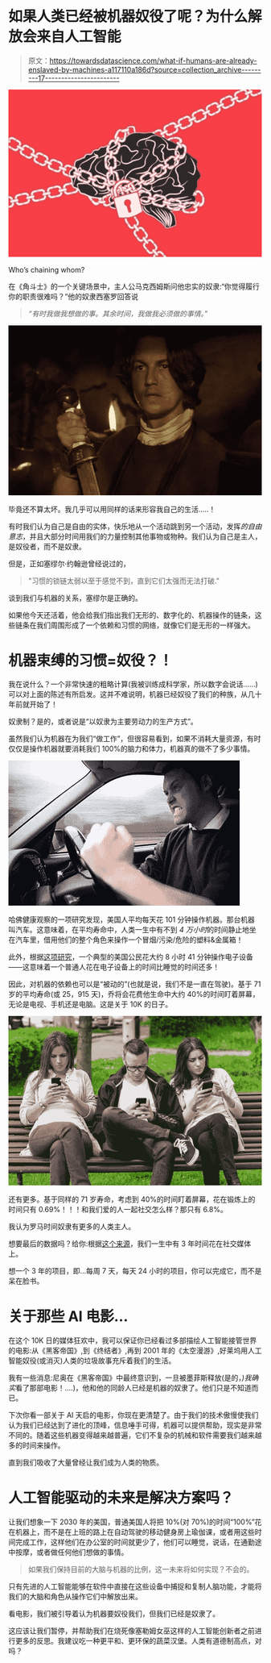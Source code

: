 # 如果人类已经被机器奴役了呢？为什么解放会来自人工智能

> 原文：<https://towardsdatascience.com/what-if-humans-are-already-enslaved-by-machines-a117110a186d?source=collection_archive---------17----------------------->

![](img/b53dcffc3c44673a5ab76b2cd15cb294.png)

Who’s chaining whom?

在《角斗士》的一个关键场景中，主人公马克西姆斯问他忠实的奴隶:“你觉得履行你的职责很难吗？”他的奴隶西塞罗回答说

> *“有时我做我想做的事。其余时间，我做我必须做的事情。”*

![](img/66784f392fa8442209bd30acc0dd1320.png)

毕竟还不算太坏。我几乎可以用同样的话来形容我自己的生活…..！

有时我们认为自己是自由的实体，快乐地从一个活动跳到另一个活动，发挥*的自由意志*，并且大部分时间用我们的力量控制其他事物或物种。我们认为自己是主人，是奴役者，而不是奴隶。

但是，正如塞缪尔·约翰逊曾经说过的，

> "习惯的锁链太弱以至于感觉不到，直到它们太强而无法打破."

谈到我们与机器的关系，塞缪尔是正确的。

如果他今天还活着，他会给我们指出我们无形的、数字化的、机器操作的链条，这些链条在我们周围形成了一个依赖和习惯的网络，就像它们是无形的一样强大。

# 机器束缚的习惯=奴役？！

我在说什么？一个非常快速的粗略计算(我被训练成科学家，所以数字会说话……)可以对上面的陈述有所启发。这并不难说明，机器已经奴役了我们的种族，从几十年前就开始了！

奴隶制？是的，或者说是“以奴隶为主要劳动力的生产方式”。

虽然我们认为机器在为我们“做工作”，但很容易看到，如果不消耗大量资源，有时仅仅是操作机器就要消耗我们 100%的脑力和体力，机器真的做不了多少事情。

![](img/73d405b17d6584f8316bec9e6207b0ee.png)

哈佛健康观察的一项研究发现，美国人平均每天花 101 分钟操作机器。那台机器叫汽车。这意味着，在平均寿命中，人类一生中有不到 *4 万小时*的时间静止地坐在汽车里，借用他们的整个角色来操作一个冒烟/污染/危险的塑料&金属箱！

此外，根据[这项研究](http://blog.tempo.io/2013/7-time-consuming-things-an-average-joe-spends-in-a-lifetime/)，一个典型的美国公民花大约 8 小时 41 分钟操作电子设备——这意味着一个普通人花在电子设备上的时间比睡觉的时间还多！

因此，对机器的依赖也可以是“被动的”(也就是说，我们不是一直在驾驶)。基于 71 岁的平均寿命(或 25，915 天)，乔将会花费他生命中大约 40%的时间盯着屏幕，无论是电视、手机还是电脑。这是关于 10K 的日子。

![](img/e050743a12c080f727c072bc26b2d967.png)

还有更多。基于同样的 71 岁寿命，考虑到 40%的时间盯着屏幕，花在锻炼上的时间只有 0.69%！！！和我们爱的人一起社交怎么样？那只有 6.8%。

我认为罗马时间奴隶有更多的人类主人。

想要最后的数据吗？给你:根据[这个来源](https://www.huffingtonpost.com.au/2017/10/18/weve-broken-down-your-entire-life-into-years-spent-doing-tasks_a_23248153/)，我们一生中有 3 年时间花在社交媒体上。

想一个 3 年的项目，即…每周 7 天，每天 24 小时的项目，你可以完成它，而不是呆在脸书。

# 关于那些 AI 电影…

在这个 10K 日的媒体狂欢中，我可以保证你已经看过多部描绘人工智能接管世界的电影:从《黑客帝国》,到《终结者》,再到 2001 年的《太空漫游》,好莱坞用人工智能奴役(或消灭)人类的垃圾故事充斥着我们的生活。

我有一些消息:尼奥在《黑客帝国》中最终意识到，一旦被墨菲斯释放(是的，*)我确实*看了那部电影！….)，他和他的同龄人已经是机器的奴隶了。他们只是不知道而已。

下次你看一部关于 AI 天启的电影，你现在更清楚了。由于我们的技术傲慢使我们认为我们已经达到了进化的顶峰，信息唾手可得，机器可以提供帮助，现实是非常不同的。随着这些机器变得越来越普遍，它们不复杂的机械和软件需要我们越来越多的时间来操作。

直到我们吸收了大量曾经让我们成为人类的物质。

# 人工智能驱动的未来是解决方案吗？

让我们想象一下 2030 年的美国，普通美国人将把 10%(对 70%)的时间“100%”花在机器上，而不是在上班的路上在自动驾驶的移动健身房上瑜伽课，或者用这些时间完成工作，这样他们在办公室的时间就更少了，他们可以睡觉，说话，在通勤途中按摩，或者做任何他们想做的事情。

> 如果我们保持目前的大脑与机器的比例，这一未来将如何实现？不会的。

只有先进的人工智能能够在软件中直接在这些设备中捕捉和复制人脑功能，才能将我们的大脑和角色从操作它们中解放出来。

看电影，我们被引导着认为机器要奴役我们，但我们已经是奴隶了。

这应该让我们暂停，并帮助我们在烧死像塞勒姆女巫这样的人工智能创新者之前进行更多的反思。我建议吃一种更平和、更环保的蔬菜汉堡。人类有道德制高点，对吗？